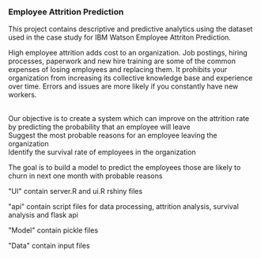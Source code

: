 ### Employee Attrition Prediction

This project contains descriptive and predictive analytics using the dataset used in the case study for IBM Watson Employee Attriton Prediction.

High employee attrition adds cost to an organization. Job postings, hiring processes, paperwork and new hire training are some of the common expenses of losing employees and replacing them. It prohibits your organization from increasing its collective knowledge base and experience over time. Errors and issues are more likely if you constantly have new workers.


<br />
Our objective is to create a system which can  improve on the attrition rate by predicting the probability that an employee will leave 
<br />
Suggest the most probable reasons for an employee leaving the organization
<br />
Identify the survival rate of employees in the organization

The goal is to build a model to predict the employees those are likely to churn in next one month with probable reasons

"UI" contain server.R and ui.R rshiny files

"api" contain script files for data processing, attrition analysis, survival analysis and flask api

"Model" contain pickle files

"Data" contain input files
